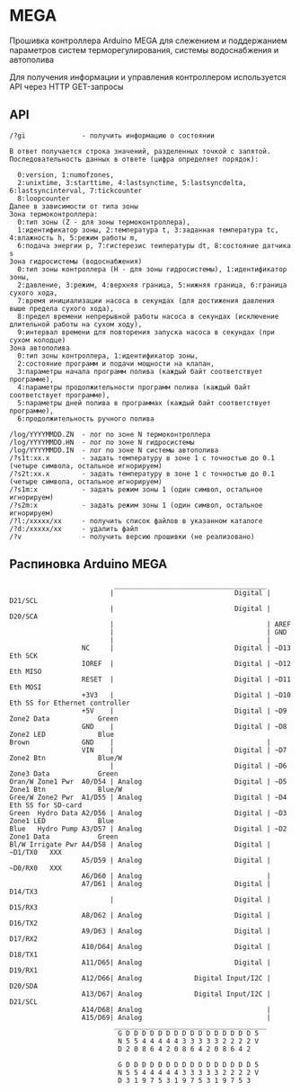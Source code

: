 # MEGA

Прошивка контроллера Arduino MEGA для слежением и поддержанием параметров систем терморегулирования, системы водоснабжения и автополива

Для получения информации и управления контроллером используется API через HTTP GET-запросы

## API

    
    /?gi              - получить информацию о состоянии
    
    В ответ получается строка значений, разделенных точкой с запятой.
    Последовательность данных в ответе (цифра определяет порядок):
    
      0:version, 1:numofzones,
      2:unixtime, 3:starttime, 4:lastsynctime, 5:lastsyncdelta, 6:lastsyncinterval, 7:tickcounter
      8:loopcounter
    Далее в зависимости от типа зоны
    Зона термоконтроллера:
      0:тип зоны (Z - для зоны термоконтроллера),
      1:идентификатор зоны, 2:температура t, 3:заданная температура tc, 4:влажность h, 5:режим работы m,
      6:подача энергии p, 7:гистерезис теипературы dt, 8:состояние датчика s
    Зона гидросистемы (водоснабжения)
      0:тип зоны контроллера (H - для зоны гидросистемы), 1:идентификатор зоны,
      2:давление, 3:режим, 4:верхняя граница, 5:нижняя граница, 6:граница сухого хода,
      7:время инициализации насоса в секундах (для достижения давления выше предела сухого хода),
      8:предел времени непрерывной работы насоса в секундах (исключение длительной работы на сухом ходу),
      9:интервал времени для повторения запуска насоса в секундах (при сухом колодце)
    Зона автополива
      0:тип зоны контроллера, 1:идентификатор зоны,
      2:состояние программ и подачи мощности на клапан,
      3:параметры начала программ полива (каждый байт соответствует программе),
      4:параметры продолжительности программ полива (каждый байт соответствует программе),
      5:параметры дней полива в программах (каждый байт соответствует программе),
      6:продолжительность ручного полива
    
    /log/YYYYMMDD.ZN  - лог по зоне N термоконтроллера
    /log/YYYYMMDD.HN  - лог по зоне N гидросистемы
    /log/YYYYMMDD.IN  - лог по зоне N системы автополива
    /?s1t:xx.x        - задать температуру в зоне 1 с точностью до 0.1 (четыре символа, остальное игнорируем)
    /?s2t:xx.x        - задать температуру в зоне 1 с точностью до 0.1 (четыре символа, остальное игнорируем)
    /?s1m:x           - задать режим зоны 1 (один символ, остальное игнорируем)
    /?s2m:x           - задать режим зоны 1 (один символ, остальное игнорируем)
    /?l:/xxxxx/xx     - получить список файлов в указанном каталоге
    /?d:/xxxxx/xx     - удалить файл
    /?v               - получить версию прошивки (не реализовано)

## Распиновка Arduino MEGA
    
                              ______________________________________
                             |                              Digital | D21/SCL
                             |                              Digital | D20/SCA
                             |                                      | AREF
                             |                                      | GND
                             |                                      |
                      NC     |                              Digital | ~D13      Eth SCK
                      IOREF  |                              Digital | ~D12      Eth MISO
                      RESET  |                              Digital | ~D11      Eth MOSI
                      +3V3   |                              Digital | ~D10      Eth SS for Ethernet controller
                      +5V    |                              Digital | ~D9       Zone2 Data            Green
                      GND    |                              Digital | ~D8       Zone2 LED             Blue
    Brown             GND    |                                      |
                      VIN    |                              Digital | ~D7       Zone2 Btn             Blue/W
                             |                              Digital | ~D6       Zone3 Data            Green
    Oran/W Zone1 Pwr  A0/D54 | Analog                       Digital | ~D5       Zone1 Btn             Blue/W
    Gree/W Zone2 Pwr  A1/D55 | Analog                       Digital | ~D4       Eth SS for SD-card
    Green  Hydro Data A2/D56 | Analog                       Digital | ~D3       Zone1 LED             Blue
    Blue   Hydro Pump A3/D57 | Analog                       Digital | ~D2       Zone1 Data            Green
    Bl/W Irrigate Pwr A4/D58 | Analog                       Digital | ~D1/TX0   XXX
                      A5/D59 | Analog                       Digital | ~D0/RX0   XXX
                      A6/D60 | Analog                               | 
                      A7/D61 | Analog                       Digital | D14/TX3   
                             |                              Digital | D15/RX3   
                      A8/D62 | Analog                       Digital | D16/TX2
                      A9/D63 | Analog                       Digital | D17/RX2
                      A10/D64| Analog                       Digital | D18/TX1
                      A11/D65| Analog                       Digital | D19/RX1
                      A12/D66| Analog             Digital Input/I2C | D20/SDA
                      A13/D67| Analog             Digital Input/I2C | D21/SCL
                      A14/D68| Analog                               |
                      A15/D69| Analog                               |
                              ______________________________________
                               G D D D D D D D D D D D D D D D D 5 
                               N 5 5 4 4 4 4 4 3 3 3 3 3 2 2 2 2 V
                               D 2 0 8 6 4 2 0 8 6 4 2 0 8 6 4 2
                        
                               G D D D D D D D D D D D D D D D D 5 
                               N 5 5 4 4 4 4 4 3 3 3 3 3 2 2 2 2 V
                               D 3 1 9 7 5 3 1 9 7 5 3 1 9 7 5 3
